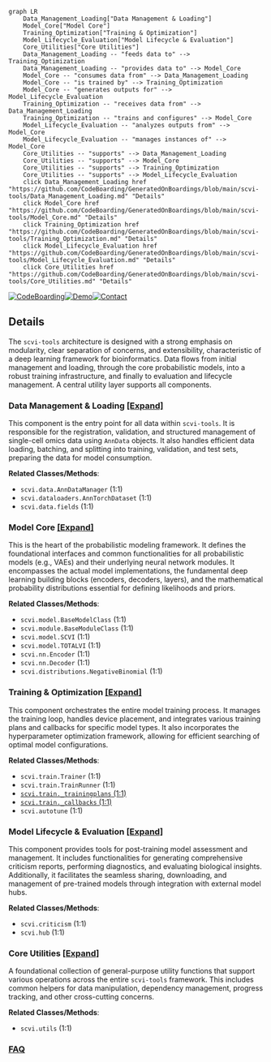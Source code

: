 ```mermaid
graph LR
    Data_Management_Loading["Data Management & Loading"]
    Model_Core["Model Core"]
    Training_Optimization["Training & Optimization"]
    Model_Lifecycle_Evaluation["Model Lifecycle & Evaluation"]
    Core_Utilities["Core Utilities"]
    Data_Management_Loading -- "feeds data to" --> Training_Optimization
    Data_Management_Loading -- "provides data to" --> Model_Core
    Model_Core -- "consumes data from" --> Data_Management_Loading
    Model_Core -- "is trained by" --> Training_Optimization
    Model_Core -- "generates outputs for" --> Model_Lifecycle_Evaluation
    Training_Optimization -- "receives data from" --> Data_Management_Loading
    Training_Optimization -- "trains and configures" --> Model_Core
    Model_Lifecycle_Evaluation -- "analyzes outputs from" --> Model_Core
    Model_Lifecycle_Evaluation -- "manages instances of" --> Model_Core
    Core_Utilities -- "supports" --> Data_Management_Loading
    Core_Utilities -- "supports" --> Model_Core
    Core_Utilities -- "supports" --> Training_Optimization
    Core_Utilities -- "supports" --> Model_Lifecycle_Evaluation
    click Data_Management_Loading href "https://github.com/CodeBoarding/GeneratedOnBoardings/blob/main/scvi-tools/Data_Management_Loading.md" "Details"
    click Model_Core href "https://github.com/CodeBoarding/GeneratedOnBoardings/blob/main/scvi-tools/Model_Core.md" "Details"
    click Training_Optimization href "https://github.com/CodeBoarding/GeneratedOnBoardings/blob/main/scvi-tools/Training_Optimization.md" "Details"
    click Model_Lifecycle_Evaluation href "https://github.com/CodeBoarding/GeneratedOnBoardings/blob/main/scvi-tools/Model_Lifecycle_Evaluation.md" "Details"
    click Core_Utilities href "https://github.com/CodeBoarding/GeneratedOnBoardings/blob/main/scvi-tools/Core_Utilities.md" "Details"
```

[![CodeBoarding](https://img.shields.io/badge/Generated%20by-CodeBoarding-9cf?style=flat-square)](https://github.com/CodeBoarding/GeneratedOnBoardings)[![Demo](https://img.shields.io/badge/Try%20our-Demo-blue?style=flat-square)](https://www.codeboarding.org/demo)[![Contact](https://img.shields.io/badge/Contact%20us%20-%20contact@codeboarding.org-lightgrey?style=flat-square)](mailto:contact@codeboarding.org)

## Details

The `scvi-tools` architecture is designed with a strong emphasis on modularity, clear separation of concerns, and extensibility, characteristic of a deep learning framework for bioinformatics. Data flows from initial management and loading, through the core probabilistic models, into a robust training infrastructure, and finally to evaluation and lifecycle management. A central utility layer supports all components.

### Data Management & Loading [[Expand]](./Data_Management_Loading.md)
This component is the entry point for all data within `scvi-tools`. It is responsible for the registration, validation, and structured management of single-cell omics data using `AnnData` objects. It also handles efficient data loading, batching, and splitting into training, validation, and test sets, preparing the data for model consumption.


**Related Classes/Methods**:

- `scvi.data.AnnDataManager` (1:1)
- `scvi.dataloaders.AnnTorchDataset` (1:1)
- `scvi.data.fields` (1:1)


### Model Core [[Expand]](./Model_Core.md)
This is the heart of the probabilistic modeling framework. It defines the foundational interfaces and common functionalities for all probabilistic models (e.g., VAEs) and their underlying neural network modules. It encompasses the actual model implementations, the fundamental deep learning building blocks (encoders, decoders, layers), and the mathematical probability distributions essential for defining likelihoods and priors.


**Related Classes/Methods**:

- `scvi.model.BaseModelClass` (1:1)
- `scvi.module.BaseModuleClass` (1:1)
- `scvi.model.SCVI` (1:1)
- `scvi.model.TOTALVI` (1:1)
- `scvi.nn.Encoder` (1:1)
- `scvi.nn.Decoder` (1:1)
- `scvi.distributions.NegativeBinomial` (1:1)


### Training & Optimization [[Expand]](./Training_Optimization.md)
This component orchestrates the entire model training process. It manages the training loop, handles device placement, and integrates various training plans and callbacks for specific model types. It also incorporates the hyperparameter optimization framework, allowing for efficient searching of optimal model configurations.


**Related Classes/Methods**:

- `scvi.train.Trainer` (1:1)
- `scvi.train.TrainRunner` (1:1)
- <a href="https://github.com/scverse/scvi-tools/blob/main/src/scvi/train/_trainingplans.py#L1-L1" target="_blank" rel="noopener noreferrer">`scvi.train._trainingplans` (1:1)</a>
- <a href="https://github.com/scverse/scvi-tools/blob/main/src/scvi/train/_callbacks.py#L1-L1" target="_blank" rel="noopener noreferrer">`scvi.train._callbacks` (1:1)</a>
- `scvi.autotune` (1:1)


### Model Lifecycle & Evaluation [[Expand]](./Model_Lifecycle_Evaluation.md)
This component provides tools for post-training model assessment and management. It includes functionalities for generating comprehensive criticism reports, performing diagnostics, and evaluating biological insights. Additionally, it facilitates the seamless sharing, downloading, and management of pre-trained models through integration with external model hubs.


**Related Classes/Methods**:

- `scvi.criticism` (1:1)
- `scvi.hub` (1:1)


### Core Utilities [[Expand]](./Core_Utilities.md)
A foundational collection of general-purpose utility functions that support various operations across the entire `scvi-tools` framework. This includes common helpers for data manipulation, dependency management, progress tracking, and other cross-cutting concerns.


**Related Classes/Methods**:

- `scvi.utils` (1:1)




### [FAQ](https://github.com/CodeBoarding/GeneratedOnBoardings/tree/main?tab=readme-ov-file#faq)